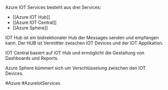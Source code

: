 Azure IOT Services besteht aus drei Services:
- [[Azure IOT Hub]]
- [[Azure IOT Central]]
- [[Azure Sphere]]

IOT Hub ist ein bidirektionaler Hub der Messages senden und empfangen kann. Der HUB ist Vermittler zwischen IOT Devices und der IOT Applikation.

IOT Central basiert auf IOT Hub und ermöglicht die Gestaltung von Dashboards und Reports.

Azure Sphere kümmert sich um Verschlüsselung zwischen den IOT Devices.


#Azure
#AzureIotServices